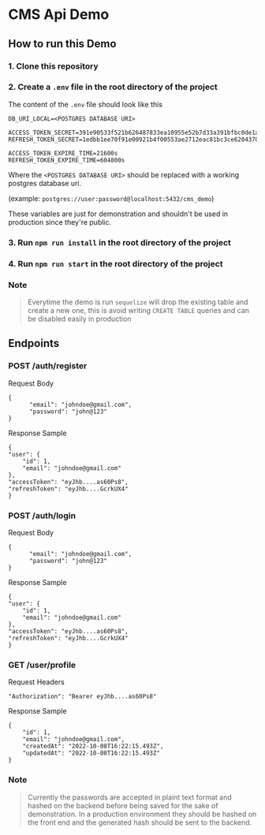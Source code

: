 # CMS Api Demo

## How to run this Demo
### 1. Clone this repository

### 2. Create a `.env` file in the root directory of the project
The content of the `.env` file should look like this
    
    DB_URI_LOCAL=<POSTGRES DATABASE URI>

    ACCESS_TOKEN_SECRET=391e90533f521b626487833ea10955e52b7d33a391bfbc0de1a31b600ca7aa27
    REFRESH_TOKEN_SECRET=1edbb1ee70f91e00921b4f00553ae2712eac81bc3ce62043700c9dbd36711ce7

    ACCESS_TOKEN_EXPIRE_TIME=21600s
    REFRESH_TOKEN_EXPIRE_TIME=604800s
    
Where the `<POSTGRES DATABASE URI>` should be replaced with a working postgres database uri. 

(example: `postgres://user:password@localhost:5432/cms_demo`)

These variables are just for demonstration and shouldn't be used in production since they're public.

### 3. Run `npm run install` in the root directory of the project

### 4. Run `npm run start` in the root directory of the project

### Note
> Everytime the demo is run `sequelize` will drop the existing table and create a new one, this is avoid writing `CREATE TABLE` queries and can be disabled easily in production


## Endpoints
### POST /auth/register
Request Body

    {
          "email": "johndoe@gmail.com",
          "password": "john@123"
    }
    
Response Sample 

    {
    "user": {
        "id": 1,
        "email": "johndoe@gmail.com"
    },
    "accessToken": "eyJhb....as60Ps8",
    "refreshToken": "eyJhb....GcrkUX4"
    }
    
### POST /auth/login
Request Body

    {
          "email": "johndoe@gmail.com",
          "password": "john@123"
    }
    
Response Sample 

    {
    "user": {
        "id": 1,
        "email": "johndoe@gmail.com"
    },
    "accessToken": "eyJhb....as60Ps8",
    "refreshToken": "eyJhb....GcrkUX4"
    }
 
### GET /user/profile
Request Headers

    "Authorization": "Bearer eyJhb....as60Ps8"
    
Response Sample 

    {
        "id": 1,
        "email": "johndoe@gmail.com",
        "createdAt": "2022-10-08T16:22:15.493Z",
        "updatedAt": "2022-10-08T16:22:15.493Z"
    }

### Note
> Currently the passwords are accepted in plaint text format and hashed on the backend before being saved for the sake of demonstration. In a production environment they should be hashed on the front end and the generated hash should be sent to the backend.